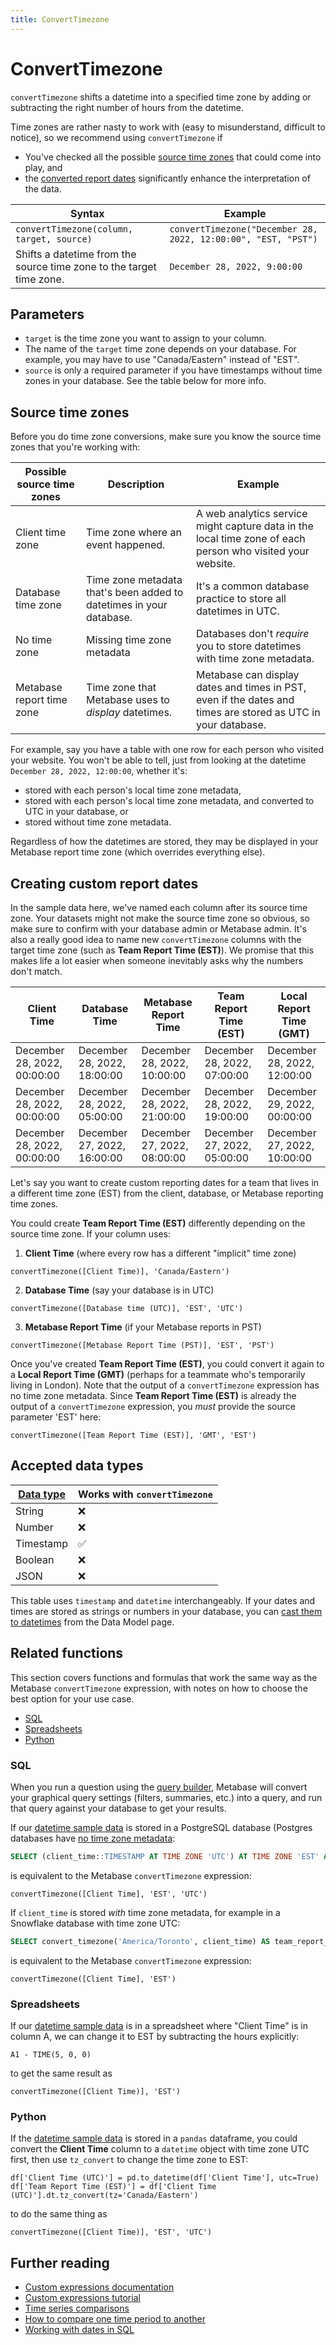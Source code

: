 ```yaml
---
title: ConvertTimezone
---
```


# ConvertTimezone

`convertTimezone` shifts a datetime into a specified time zone by adding or subtracting the right number of hours from the datetime.

Time zones are rather nasty to work with (easy to misunderstand, difficult to notice), so we recommend using `convertTimezone` if

- You've checked all the possible [source time zones](#source-time-zones) that could come into play, and
- the [converted report dates](#creating-custom-report-dates) significantly enhance the interpretation of the data.

| Syntax                                                               | Example                                                       |
|----------------------------------------------------------------------|---------------------------------------------------------------|
| `convertTimezone(column, target, source)`                            | `convertTimezone("December 28, 2022, 12:00:00", "EST, "PST")` |
| Shifts a datetime from the source time zone to the target time zone. | `December 28, 2022, 9:00:00`                                  |

## Parameters

- `target` is the time zone you want to assign to your column.
- The name of the `target` time zone depends on your database. For example, you may have to use "Canada/Eastern" instead of "EST".
- `source` is only a required parameter if you have timestamps without time zones in your database. See the table below for more info.

## Source time zones

Before you do time zone conversions, make sure you know the source time zones that you're working with:

| Possible source time zones     | Description                                                         | Example                                                                                                          |
|--------------------------------|---------------------------------------------------------------------|------------------------------------------------------------------------------------------------------------------|
| Client time zone               | Time zone where an event happened.                                  | A web analytics service might capture data in the local time zone of each person who visited your website.       |
| Database time zone             | Time zone metadata that's been added to datetimes in your database. | It's a common database practice to store all datetimes in UTC.                                                   |
| No time zone                   | Missing time zone metadata                                          | Databases don't _require_ you to store datetimes with time zone metadata.                                        |
| Metabase report time zone      | Time zone that Metabase uses to _display_ datetimes.                | Metabase can display dates and times in PST, even if the dates and times are stored as UTC in your database.     |

For example, say you have a table with one row for each person who visited your website. You won't be able to tell, just from looking at the datetime `December 28, 2022, 12:00:00`, whether it's:

- stored with each person's local time zone metadata,
- stored with each person's local time zone metadata, and converted to UTC in your database, or
- stored without time zone metadata.

Regardless of how the datetimes are stored, they may be displayed in your Metabase report time zone (which overrides everything else).

## Creating custom report dates

In the sample data here, we've named each column after its source time zone. Your datasets might not make the source time zone so obvious, so make sure to confirm with your database admin or Metabase admin. It's also a really good idea to name new `convertTimezone` columns with the target time zone (such as **Team Report Time (EST)**). We promise that this makes life a lot easier when someone inevitably asks why the numbers don't match.

| Client Time                  | Database Time                | Metabase Report Time         | Team Report Time (EST)       |  Local Report Time (GMT)     |
|------------------------------|------------------------------|------------------------------|------------------------------|------------------------------|
| December 28, 2022, 00:00:00  | December 28, 2022, 18:00:00  | December 28, 2022, 10:00:00  | December 28, 2022, 07:00:00  | December 28, 2022, 12:00:00  |
| December 28, 2022, 00:00:00  | December 28, 2022, 05:00:00  | December 28, 2022, 21:00:00  | December 28, 2022, 19:00:00  | December 29, 2022, 00:00:00  |
| December 28, 2022, 00:00:00  | December 27, 2022, 16:00:00  | December 27, 2022, 08:00:00  | December 27, 2022, 05:00:00  | December 27, 2022, 10:00:00  |

Let's say you want to create custom reporting dates for a team that lives in a different time zone (EST) from the client, database, or Metabase reporting time zones.

You could create **Team Report Time (EST)** differently depending on the source time zone. If your column uses:

1. **Client Time** (where every row has a different "implicit" time zone)

```
convertTimezone([Client Time)], 'Canada/Eastern')
```

2. **Database Time** (say your database is in UTC)

```
convertTimezone([Database time (UTC)], 'EST', 'UTC')
```

3. **Metabase Report Time** (if your Metabase reports in PST)

```
convertTimezone([Metabase Report Time (PST)], 'EST', 'PST')
```

Once you've created **Team Report Time (EST)**, you could convert it again to a **Local Report Time (GMT)** (perhaps for a teammate who's temporarily living in London). Note that the output of a `convertTimezone` expression has no time zone metadata. Since **Team Report Time (EST)** is already the output of a `convertTimezone` expression, you _must_ provide the source parameter 'EST' here:

```
convertTimezone([Team Report Time (EST)], 'GMT', 'EST')
```

## Accepted data types

| [Data type](https://www.metabase.com/learn/databases/data-types-overview#examples-of-data-types) | Works with `convertTimezone`  |
| ----------------------- | -------------------- |
| String                  | ❌                   |
| Number                  | ❌                   |
| Timestamp               | ✅                   |
| Boolean                 | ❌                   |
| JSON                    | ❌                   |

This table uses `timestamp` and `datetime` interchangeably. If your dates and times are stored as strings or numbers in your database, you can [cast them to datetimes](../data-modeling/metadata-editing#casting-to-a-specific-data-type) from the Data Model page.


## Related functions

This section covers functions and formulas that work the same way as the Metabase `convertTimezone` expression, with notes on how to choose the best option for your use case.

- [SQL](#sql)
- [Spreadsheets](#spreadsheets)
- [Python](#python)

### SQL

When you run a question using the [query builder](https://www.metabase.com/glossary/query_builder), Metabase will convert your graphical query settings (filters, summaries, etc.) into a query, and run that query against your database to get your results.

If our [datetime sample data](#creating-custom-report-dates) is stored in a PostgreSQL database (Postgres databases have [no time zone metadata](#source-time-zones):

```sql
SELECT (client_time::TIMESTAMP AT TIME ZONE 'UTC') AT TIME ZONE 'EST' AS team_report_time_est
```

is equivalent to the Metabase `convertTimezone` expression:

```
convertTimezone([Client Time], 'EST', 'UTC')
```

If `client_time` is stored _with_ time zone metadata, for example in a Snowflake database with time zone UTC:

```sql
SELECT convert_timezone('America/Toronto', client_time) AS team_report_time_est
```

is equivalent to the Metabase `convertTimezone` expression:

```
convertTimezone([Client Time], 'EST')
```

### Spreadsheets

If our [datetime sample data](#creating-custom-report-dates) is in a spreadsheet where "Client Time" is in column A, we can change it to EST by subtracting the hours explicitly:

```
A1 - TIME(5, 0, 0)
```

to get the same result as

```
convertTimezone([Client Time)], 'EST')
```

### Python

If the [datetime sample data](#creating-custom-report-dates) is stored in a `pandas` dataframe, you could convert the **Client Time** column to a `datetime` object with time zone UTC first, then use `tz_convert` to change the time zone to EST:

```
df['Client Time (UTC)'] = pd.to_datetime(df['Client Time'], utc=True)
df['Team Report Time (EST)'] = df['Client Time (UTC)'].dt.tz_convert(tz='Canada/Eastern')
```

to do the same thing as

```
convertTimezone([Client Time)], 'EST', 'UTC')
```

## Further reading

- [Custom expressions documentation](../expressions.md)
- [Custom expressions tutorial](https://www.metabase.com/learn/questions/custom-expressions)
- [Time series comparisons](https://www.metabase.com/learn/questions/time-series-comparisons)
- [How to compare one time period to another](https://www.metabase.com/learn/dashboards/compare-times)
- [Working with dates in SQL](https://www.metabase.com/learn/sql-questions/dates-in-sql)
